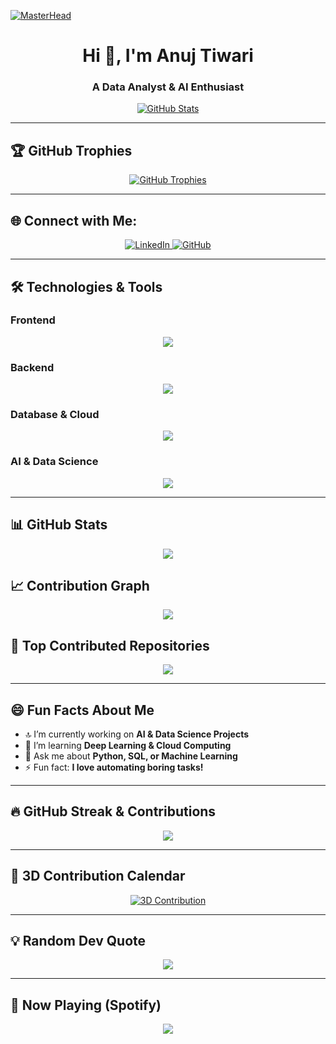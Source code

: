 [![MasterHead](https://media.giphy.com/media/3oKIPEqDGUULpEU0aQ/giphy.gif)](https://github.com/AnujTiwari)

<h1 align="center">Hi 👋, I'm Anuj Tiwari</h1>
<h3 align="center">A Data Analyst & AI Enthusiast</h3>

<p align="center">
  <a href="https://github.com/AnujSELF">
    <img src="https://github-readme-stats.vercel.app/api?username=AnujTiwari&show_icons=true&theme=tokyonight" alt="GitHub Stats">
  </a>
</p>

---

## 🏆 GitHub Trophies
<p align="center">
  <a href="https://github.com/AnujSELF">
    <img src="https://github-profile-trophy.vercel.app/?username=AnujTiwari" alt="GitHub Trophies" />
  </a>
</p>

---

## 🌐 Connect with Me:
<p align="center">
  <a href="https://linkedin.com/in/anuj-tiwari-15548a180" target="_blank">
    <img src="https://img.shields.io/badge/LinkedIn-blue?style=for-the-badge&logo=linkedin" alt="LinkedIn" />
  </a>
  <a href="https://github.com/AnujSELF" target="_blank">
    <img src="https://img.shields.io/badge/GitHub-black?style=for-the-badge&logo=github" alt="GitHub" />
  </a>
</p>

---

## 🛠 Technologies & Tools
### Frontend
<p align="center">
  <img src="https://skillicons.dev/icons?i=html,css,js,react&theme=dark" />
</p>

### Backend
<p align="center">
  <img src="https://skillicons.dev/icons?i=nodejs,express&theme=dark" />
</p>

### Database & Cloud
<p align="center">
  <img src="https://skillicons.dev/icons?i=mongodb,firebase,vercel,netlify&theme=dark" />
</p>

### AI & Data Science
<p align="center">
  <img src="https://skillicons.dev/icons?i=python,sql,tableau,powerbi,tensorflow,opencv&theme=dark" />
</p>

---

## 📊 GitHub Stats
<p align="center">
  <a href="https://github.com/AnujSELF">
    <img src="https://github-readme-stats.vercel.app/api/top-langs/?username=AnujTiwari&layout=compact&theme=tokyonight" />
  </a>
</p>

## 📈 Contribution Graph
<p align="center">
  <a href="https://github.com/AnujSELF">
    <img src="https://github-readme-activity-graph.vercel.app/graph?username=AnujSELF&theme=tokyo-night" />
  </a>
</p>

## 📌 Top Contributed Repositories
<p align="center">
  <a href="https://github.com/AnujSELF">
    <img src="https://github-contributor-stats.vercel.app/api?username=AnujSELF&limit=5&theme=tokyonight" />
  </a>
</p>

---

## 😄 Fun Facts About Me
- 🔝 I’m currently working on **AI & Data Science Projects**
- 🌱 I’m learning **Deep Learning & Cloud Computing**
- 💬 Ask me about **Python, SQL, or Machine Learning**
- ⚡ Fun fact: **I love automating boring tasks!**

---

## 🔥 GitHub Streak & Contributions
<p align="center">
  <a href="https://github.com/AnujSELF">
    <img src="https://github-readme-streak-stats.herokuapp.com/?user=AnujSELF&theme=tokyonight" />
  </a>
</p>

---

## 💨 3D Contribution Calendar
<p align="center">
  <a href="https://github.com/AnujSELF">
    <img src="https://github.com/Ashutosh00710/github-readme-3d-contrib/blob/main/docs/demo.gif?raw=true" alt="3D Contribution" />
  </a>
</p>

---

## 💡 Random Dev Quote
<p align="center">
  <img src="https://quotes-github-readme.vercel.app/api?type=horizontal&theme=tokyonight" />
</p>

---

## 🎵 Now Playing (Spotify)
<p align="center">
  <img src="https://novatorem.vercel.app/api/spotify?background_color=black&border_color=blue" />
</p>
